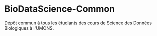 # BioDataScience-Common

Dépôt commun à tous les étudiants des cours de Science des Données Biologiques à l'UMONS.
